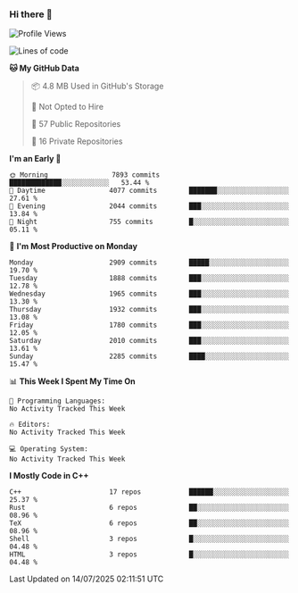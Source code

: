 ### Hi there 👋

<!--
**SemenMartynov/SemenMartynov** is a ✨ _special_ ✨ repository because its `README.md` (this file) appears on your GitHub profile.

Here are some ideas to get you started:

- 🔭 I’m currently working on ...
- 🌱 I’m currently learning ...
- 👯 I’m looking to collaborate on ...
- 🤔 I’m looking for help with ...
- 💬 Ask me about ...
- 📫 How to reach me: ...
- 😄 Pronouns: ...
- ⚡ Fun fact: ...
-->

<!--START_SECTION:waka-->
![Profile Views](http://img.shields.io/badge/Profile%20Views-0-blue)

![Lines of code](https://img.shields.io/badge/From%20Hello%20World%20I%27ve%20Written-7.7%20million%20lines%20of%20code-blue)

**🐱 My GitHub Data** 

> 📦 4.8 MB Used in GitHub's Storage 
 > 
> 🚫 Not Opted to Hire
 > 
> 📜 57 Public Repositories 
 > 
> 🔑 16 Private Repositories 
 > 
**I'm an Early 🐤** 

```text
🌞 Morning                7893 commits        █████████████░░░░░░░░░░░░   53.44 % 
🌆 Daytime                4077 commits        ███████░░░░░░░░░░░░░░░░░░   27.61 % 
🌃 Evening                2044 commits        ███░░░░░░░░░░░░░░░░░░░░░░   13.84 % 
🌙 Night                  755 commits         █░░░░░░░░░░░░░░░░░░░░░░░░   05.11 % 
```
📅 **I'm Most Productive on Monday** 

```text
Monday                   2909 commits        █████░░░░░░░░░░░░░░░░░░░░   19.70 % 
Tuesday                  1888 commits        ███░░░░░░░░░░░░░░░░░░░░░░   12.78 % 
Wednesday                1965 commits        ███░░░░░░░░░░░░░░░░░░░░░░   13.30 % 
Thursday                 1932 commits        ███░░░░░░░░░░░░░░░░░░░░░░   13.08 % 
Friday                   1780 commits        ███░░░░░░░░░░░░░░░░░░░░░░   12.05 % 
Saturday                 2010 commits        ███░░░░░░░░░░░░░░░░░░░░░░   13.61 % 
Sunday                   2285 commits        ████░░░░░░░░░░░░░░░░░░░░░   15.47 % 
```


📊 **This Week I Spent My Time On** 

```text
💬 Programming Languages: 
No Activity Tracked This Week

🔥 Editors: 
No Activity Tracked This Week

💻 Operating System: 
No Activity Tracked This Week
```

**I Mostly Code in C++** 

```text
C++                      17 repos            ██████░░░░░░░░░░░░░░░░░░░   25.37 % 
Rust                     6 repos             ██░░░░░░░░░░░░░░░░░░░░░░░   08.96 % 
TeX                      6 repos             ██░░░░░░░░░░░░░░░░░░░░░░░   08.96 % 
Shell                    3 repos             █░░░░░░░░░░░░░░░░░░░░░░░░   04.48 % 
HTML                     3 repos             █░░░░░░░░░░░░░░░░░░░░░░░░   04.48 % 
```




 Last Updated on 14/07/2025 02:11:51 UTC
<!--END_SECTION:waka-->